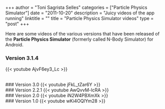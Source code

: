 +++
author = "Toni Sagrista Selles"
categories = ["Particle Physics Simulator"]
date = "2011-10-20"
description = "Juicy videos of the app running"
linktitle = ""
title = "Particle Physics Simulator videos"
type = "post"
+++

Here are some videos of the various versions that have been released of the **Particle Physics Simulator** (formerly called N-Body Simulator) for Android.


### Version 3.1.4
{{< youtube AjvF6ey3_Lc >}}

<br />
### Version 3.0
{{< youtube jFkL_tZar6Y >}}

<br />
### Version 2.2.1
{{< youtube AwQvvM-lcRA >}}

<br />
### Version 2.0
{{< youtube iN2W4PBXmXk >}}

<br />
### Version 1.0
{{< youtube wKi4OQlYm28 >}}
